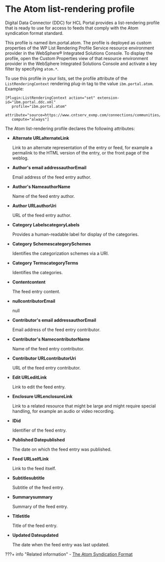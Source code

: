 # The Atom list-rendering profile

Digital Data Connector \(DDC\) for HCL Portal provides a list-rendering profile that is ready to use for access to feeds that comply with the Atom syndication format standard.

This profile is named ibm.portal.atom. The profile is deployed as custom properties of the WP List Rendering Profile Service resource environment provider in the WebSphere® Integrated Solutions Console. To display the profile, open the Custom Properties view of that resource environment provider in the WebSphere Integrated Solutions Console and activate a key filter by specifying `atom.*`.

To use this profile in your lists, set the profile attribute of the `ListRenderingContext` rendering plug-in tag to the value `ibm.portal.atom`. Example:

```
[Plugin:ListRenderingContext action="set" extension-id="ibm.portal.ddc.xml" 
   profile="ibm.portal.atom" 
   attribute="source=https://www.cntserv_exmp.com/connections/communities/service/atom/catalog/public"
   compute="always"]
```

The Atom list-rendering profile declares the following attributes:

-   **Alternate URLalternateLink**

    Link to an alternate representation of the entry or feed, for example a permalink to the HTML version of the entry, or the front page of the weblog.

-   **Author's email addressauthorEmail**

    Email address of the feed entry author.

-   **Author's NameauthorName**

    Name of the feed entry author.

-   **Author URLauthorUri**

    URL of the feed entry author.

-   **Category LabelscategoryLabels**

    Provides a human-readable label for display of the categories.

-   **Category SchemescategorySchemes**

    Identifies the categorization schemes via a URI.

-   **Category TermscategoryTerms**

    Identifies the categories.

-   **Contentcontent**

    The feed entry content.

-   **nullcontributorEmail**

    null

-   **Contributor's email addressauthorEmail**

    Email address of the feed entry contributor.

-   **Contributor's NamecontributorName**

    Name of the feed entry contributor.

-   **Contributor URLcontributorUri**

    URL of the feed entry contributor.

-   **Edit URLeditLink**

    Link to edit the feed entry.

-   **Enclosure URLenclosureLink**

    Link to a related resource that might be large and might require special handling, for example an audio or video recording.

-   **IDid**

    Identifier of the feed entry.

-   **Published Datepublished**

    The date on which the feed entry was published.

-   **Feed URLselfLink**

    Link to the feed itself.

-   **Subtitlesubtitle**

    Subtitle of the feed entry.

-   **Summarysummary**

    Summary of the feed entry.

-   **Titletitle**

    Title of the feed entry.

-   **Updated Dateupdated**

    The date when the feed entry was last updated.



???+ info "Related information"
    - [The Atom Syndication Format](http://www.ietf.org/rfc/rfc4287)

